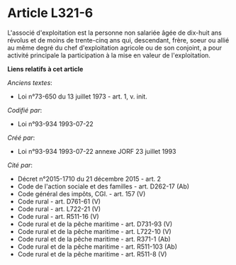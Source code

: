 # Article L321-6

L'associé d'exploitation est la personne non salariée âgée de dix-huit ans révolus et de moins de trente-cinq ans qui,
descendant, frère, soeur ou allié au même degré du chef d'exploitation agricole ou de son conjoint, a pour activité
principale la participation à la mise en valeur de l'exploitation.

**Liens relatifs à cet article**

_Anciens textes_:

  - Loi n°73-650 du 13 juillet 1973 - art. 1, v. init.

_Codifié par_:

  - Loi n°93-934 1993-07-22

_Créé par_:

  - Loi n°93-934 1993-07-22 annexe JORF 23 juillet 1993

_Cité par_:

  - Décret n°2015-1710 du 21 décembre 2015 - art. 2
  - Code de l'action sociale et des familles - art. D262-17 (Ab)
  - Code général des impôts, CGI. - art. 157 (V)
  - Code rural - art. D761-61 (V)
  - Code rural - art. L722-21 (V)
  - Code rural - art. R511-16 (V)
  - Code rural et de la pêche maritime - art. D731-93 (V)
  - Code rural et de la pêche maritime - art. L722-10 (V)
  - Code rural et de la pêche maritime - art. R371-1 (Ab)
  - Code rural et de la pêche maritime - art. R511-103 (Ab)
  - Code rural et de la pêche maritime - art. R511-8 (V)
